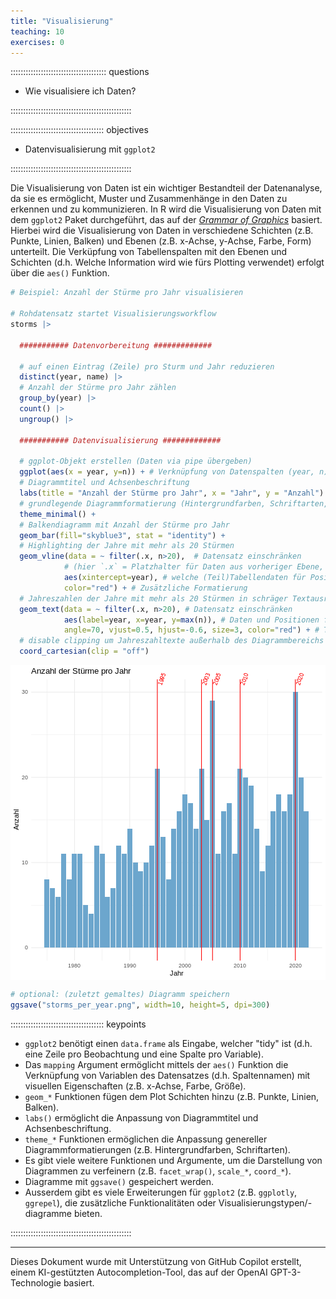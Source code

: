 ```yaml
---
title: "Visualisierung"
teaching: 10
exercises: 0
---
```





:::::::::::::::::::::::::::::::::::::: questions

- Wie visualisiere ich Daten?

::::::::::::::::::::::::::::::::::::::::::::::::

::::::::::::::::::::::::::::::::::::: objectives

- Datenvisualisierung mit `ggplot2`

::::::::::::::::::::::::::::::::::::::::::::::::

Die Visualisierung von Daten ist ein wichtiger Bestandteil der Datenanalyse, da sie es ermöglicht, Muster und Zusammenhänge in den Daten zu erkennen und zu kommunizieren.
In R wird die Visualisierung von Daten mit dem `ggplot2` Paket durchgeführt, das auf der [*Grammar of Graphics*](https://r4ds.had.co.nz/data-visualisation.html) basiert.
Hierbei wird die Visualisierung von Daten in verschiedene Schichten (z.B. Punkte, Linien, Balken) und Ebenen (z.B. x-Achse, y-Achse, Farbe, Form) unterteilt.
Die Verküpfung von Tabellenspalten mit den Ebenen und Schichten (d.h. Welche Information wird wie fürs Plotting verwendet) erfolgt über die `aes()` Funktion.



``` r
# Beispiel: Anzahl der Stürme pro Jahr visualisieren

# Rohdatensatz startet Visualisierungsworkflow
storms |>

  ########### Datenvorbereitung #############

  # auf einen Eintrag (Zeile) pro Sturm und Jahr reduzieren
  distinct(year, name) |>
  # Anzahl der Stürme pro Jahr zählen
  group_by(year) |>
  count() |>
  ungroup() |>

  ########### Datenvisualisierung #############

  # ggplot-Objekt erstellen (Daten via pipe übergeben)
  ggplot(aes(x = year, y=n)) + # Verknüpfung von Datenspalten (year, n) und Achsen (x,y)
  # Diagrammtitel und Achsenbeschriftung
  labs(title = "Anzahl der Stürme pro Jahr", x = "Jahr", y = "Anzahl") +
  # grundlegende Diagrammformatierung (Hintergrundfarben, Schriftarten, ...)
  theme_minimal() +
  # Balkendiagramm mit Anzahl der Stürme pro Jahr
  geom_bar(fill="skyblue3", stat = "identity") +
  # Highlighting der Jahre mit mehr als 20 Stürmen
  geom_vline(data = ~ filter(.x, n>20),  # Datensatz einschränken
            # (hier `.x` = Platzhalter für Daten aus vorheriger Ebene, d.h. `storms`)
            aes(xintercept=year), # welche (Teil)Tabellendaten für Position zu verwenden
            color="red") + # Zusätzliche Formatierung
  # Jahreszahlen der Jahre mit mehr als 20 Stürmen in schräger Textausrichtung
  geom_text(data = ~ filter(.x, n>20), # Datensatz einschränken
            aes(label=year, x=year, y=max(n)), # Daten und Positionen festlegen
            angle=70, vjust=0.5, hjust=-0.6, size=3, color="red") + # Textformatierung
  # disable clipping um Jahreszahltexte außerhalb des Diagrammbereichs anzuzeigen
  coord_cartesian(clip = "off")
```

<img src="fig/Visualisierung-rendered-ggplot2-examples-1.png" style="display: block; margin: auto;" />


``` r
# optional: (zuletzt gemaltes) Diagramm speichern
ggsave("storms_per_year.png", width=10, height=5, dpi=300)
```


::::::::::::::::::::::::::::::::::::: keypoints

- `ggplot2` benötigt einen `data.frame` als Eingabe, welcher "tidy" ist (d.h. eine Zeile pro Beobachtung und eine Spalte pro Variable).
- Das `mapping` Argument ermöglicht mittels der `aes()` Funktion die Verknüpfung von Variablen des Datensatzes (d.h. Spaltennamen) mit visuellen Eigenschaften (z.B. x-Achse, Farbe, Größe).
- `geom_*` Funktionen fügen dem Plot Schichten hinzu (z.B. Punkte, Linien, Balken).
- `labs()` ermöglicht die Anpassung von Diagrammtitel und Achsenbeschriftung.
- `theme_*` Funktionen ermöglichen die Anpassung genereller Diagrammformatierungen (z.B. Hintergrundfarben, Schriftarten).
- Es gibt viele weitere Funktionen und Argumente, um die Darstellung von Diagrammen zu verfeinern (z.B. `facet_wrap()`, `scale_*`, `coord_*`).
- Diagramme mit `ggsave()` gespeichert werden.
- Ausserdem gibt es viele Erweiterungen für `ggplot2` (z.B. `ggplotly`, `ggrepel`), die zusätzliche Funktionalitäten oder Visualisierungstypen/-diagramme bieten.

::::::::::::::::::::::::::::::::::::::::::::::::


-----------------------------------------------

Dieses Dokument wurde mit Unterstützung von GitHub Copilot erstellt, einem KI-gestützten Autocompletion-Tool, das auf der OpenAI GPT-3-Technologie basiert.

